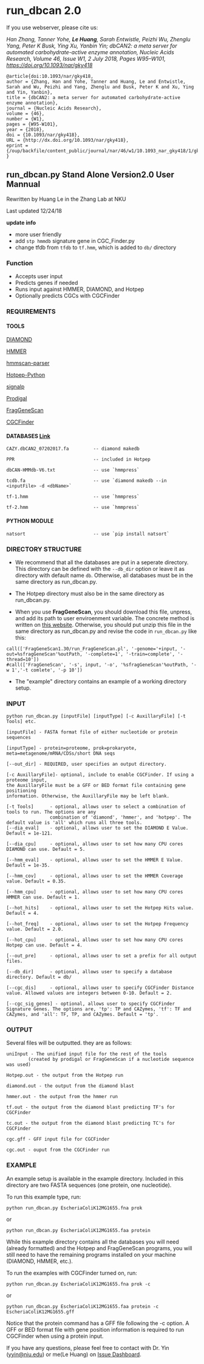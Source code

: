 # run_dbcan 2.0

If you use webserver, please cite us:

*Han Zhang, Tanner Yohe, **Le Huang**, Sarah Entwistle, Peizhi Wu, Zhenglu Yang, Peter K Busk, Ying Xu, Yanbin Yin; 
dbCAN2: a meta server for automated carbohydrate-active enzyme annotation, Nucleic Acids Research,
Volume 46, Issue W1, 2 July 2018, Pages W95–W101, https://doi.org/10.1093/nar/gky418*
```
@article{doi:10.1093/nar/gky418,
author = {Zhang, Han and Yohe, Tanner and Huang, Le and Entwistle, Sarah and Wu, Peizhi and Yang, Zhenglu and Busk, Peter K and Xu, Ying and Yin, Yanbin},
title = {dbCAN2: a meta server for automated carbohydrate-active enzyme annotation},
journal = {Nucleic Acids Research},
volume = {46},
number = {W1},
pages = {W95-W101},
year = {2018},
doi = {10.1093/nar/gky418},
URL = {http://dx.doi.org/10.1093/nar/gky418},
eprint = {/oup/backfile/content_public/journal/nar/46/w1/10.1093_nar_gky418/1/gky418.pdf}
}
```

<!-- If you want to use microbial sequence annotations directly, please cite us:

***Le Huang**, Han Zhang, Peizhi Wu, Sarah Entwistle, Xueqiong Li, Tanner Yohe, Haidong Yi, Zhenglu Yang, Yanbin Yin; 
dbCAN-seq: a database of carbohydrate-active enzyme (CAZyme) sequence and annotation, Nucleic Acids Research, 
Volume 46, Issue D1, 4 January 2018, Pages D516–D521, https://doi.org/10.1093/nar/gkx894*
```
@article{doi:10.1093/nar/gkx894,
author = {Huang, Le and Zhang, Han and Wu, Peizhi and Entwistle, Sarah and Li, Xueqiong and Yohe, Tanner and Yi, Haidong and Yang, Zhenglu and Yin, Yanbin},
title = {dbCAN-seq: a database of carbohydrate-active enzyme (CAZyme) sequence and annotation},
journal = {Nucleic Acids Research},
volume = {46},
number = {D1},
pages = {D516-D521},
year = {2018},
doi = {10.1093/nar/gkx894},
URL = {http://dx.doi.org/10.1093/nar/gkx894},
eprint = {/oup/backfile/content_public/journal/nar/46/d1/10.1093_nar_gkx894/2/gkx894.pdf}
}
``` -->



## run_dbcan.py Stand Alone Version2.0 User Mannual

Rewritten by Huang Le in the Zhang Lab at NKU

Last updated 12/24/18

**update info**
- more user friendly
- add `stp hmmdb` signature gene in CGC_Finder.py
- change tfdb from `tfdb` to `tf.hmm`, which is added to `db/` directory

### Function

- Accepts user input
- Predicts genes if needed
- Runs input against HMMER, DIAMOND, and Hotpep
- Optionally predicts CGCs with CGCFinder


### REQUIREMENTS

#### TOOLS
[DIAMOND](https://github.com/bbuchfink/diamond)

[HMMER](hmmer.org)

[hmmscan-parser](http://cys.bios.niu.edu/dbCAN2/download/Tools/)

[Hotpep-Python](http://cys.bios.niu.edu/dbCAN2/download/Tools/)

[signalp](http://www.cbs.dtu.dk/services/SignalP/)

[Prodigal](https://github.com/hyattpd/Prodigal)

[FragGeneScan](https://github.com/COL-IU/FragGeneScan)

[CGCFinder](http://cys.bios.niu.edu/dbCAN2/download/Tools/)

#### DATABASES [Link](http://cys.bios.niu.edu/dbCAN2/download/Databases)

	CAZY.dbCAN2_07202017.fa 		-- diamond makedb

	PPR								-- included in Hotpep

	dbCAN-HMMdb-V6.txt				-- use `hmmpress`

	tcdb.fa				    	    -- use `diamond makedb --in <inputFile> -d <dbName>`

	tf-1.hmm						-- use `hmmpress` 

	tf-2.hmm						-- use `hmmpress`
	
#### PYTHON MODULE

	natsort                  		-- use `pip install natsort`


### DIRECTORY STRUCTURE

- We recommend that all the databases are put in a seperate directory. This directory can be defined with the `--db_dir` option or leave it as directory with default name `db`. Otherwise, all databases must be in the same directory as run_dbcan.py.

- The Hotpep directory must also be in the same directory as run_dbcan.py. 

- When you use **FragGeneScan**, you should download this file, unpress, and add its path to user enviroenment variable. The concrete method is written on [this website](http://www.baidu/com). Otherwise, you should put unzip this file in the same directory as run_dbcan.py and revise the code in `run_dbcan.py` like this:

```
call(['FragGeneScan1.30/run_FragGeneScan.pl', '-genome='+input, '-out=%sfragGeneScan'%outPath, '-complete=1', '-train=complete', '-thread=10'])
#call(['FragGeneScan', '-s', input, '-o', '%sfragGeneScan'%outPath, '-w 1','-t comlete', '-p 10'])
```

- The "example" directory contains an example of a working directory setup.

### INPUT

```
python run_dbcan.py [inputFile] [inputType] [-c AuxillaryFile] [-t Tools] etc.
```

	[inputFile] - FASTA format file of either nucleotide or protein sequences
		
	[inputType] - protein=proteome, prok=prokaryote, meta=metagenome/mRNA/CDSs/short DNA seqs
		
	[--out_dir] - REQUIRED, user specifies an output directory.
		
	[-c AuxillaryFile]- optional, include to enable CGCFinder. If using a proteome input,
	the AuxillaryFile must be a GFF or BED format file containing gene positioning
	information. Otherwise, the AuxillaryFile may be left blank.
					
	[-t Tools] 		- optional, allows user to select a combination of tools to run. The options are any
					combination of 'diamond', 'hmmer', and 'hotpep'. The default value is 'all' which runs all three tools.
	[--dia_eval]    - optional, allows user to set the DIAMOND E Value. Default = 1e-121.
		
	[--dia_cpu]     - optional, allows user to set how many CPU cores DIAMOND can use. Default = 5.
		
	[--hmm_eval]    - optional, allows user to set the HMMER E Value. Default = 1e-35.
		
	[--hmm_cov]     - optional, allows user to set the HMMER Coverage value. Default = 0.35.
		
	[--hmm_cpu]     - optional, allows user to set how many CPU cores HMMER can use. Default = 1.
		
	[--hot_hits]    - optional, allows user to set the Hotpep Hits value. Default = 4.
		
	[--hot_freq]    - optional, allows user to set the Hotpep Frequency value. Default = 2.0.
		
	[--hot_cpu]     - optional, allows user to set how many CPU cores Hotpep can use. Default = 4.
		
	[--out_pre]     - optional, allows user to set a prefix for all output files.
		
	[--db_dir]      - optional, allows user to specify a database directory. Default = db/
		
	[--cgc_dis]     - optional, allows user to specify CGCFinder Distance value. Allowed values are integers between 0-10. Default = 2.
		
	[--cgc_sig_genes] - optional, allows user to specify CGCFinder Signature Genes. The options are, 'tp': TP and CAZymes, 'tf': TF and CAZymes, and 'all': TF, TP, and CAZymes. Default = 'tp'.



### OUTPUT

Several files will be outputted. they are as follows:
	
	uniInput - The unified input file for the rest of the tools 
			(created by prodigal or FragGeneScan if a nucleotide sequence was used)
			
	Hotpep.out - the output from the Hotpep run
	
	diamond.out - the output from the diamond blast
		
	hmmer.out - the output from the hmmer run
		
	tf.out - the output from the diamond blast predicting TF's for CGCFinder
		
	tc.out - the output from the diamond blast predicting TC's for CGCFinder
		
	cgc.gff - GFF input file for CGCFinder
		
	cgc.out - ouput from the CGCFinder run

### EXAMPLE

An example setup is available in the example directory. Included in this directory are two FASTA sequences (one protein, one nucleotide).
	
To run this example type, run:

```
python run_dbcan.py EscheriaColiK12MG1655.fna prok
```
or 

```	
python run_dbcan.py EscheriaColiK12MG1655.faa protein 
```

While this example directory contains all the databases you will need (already formatted) and the Hotpep and FragGeneScan programs, you will still need to have the remaining programs installed on your machine (DIAMOND, HMMER, etc.).
	
To run the examples with CGCFinder turned on, run:
```	
python run_dbcan.py EscheriaColiK12MG1655.fna prok -c
```

or 

```
python run_dbcan.py EscheriaColiK12MG1655.faa protein -c EscheriaColiK12MG1655.gff
```

Notice that the protein command has a GFF file following the -c option. A GFF or BED format file with gene position information is required to run CGCFinder when using a protein input.

If you have any questions, please feel free to contact with Dr. Yin (yyin@niu.edu) or me(Le Huang) on [Issue Dashboard](https://github.com/linnabrown/run_dbcan/issues).
